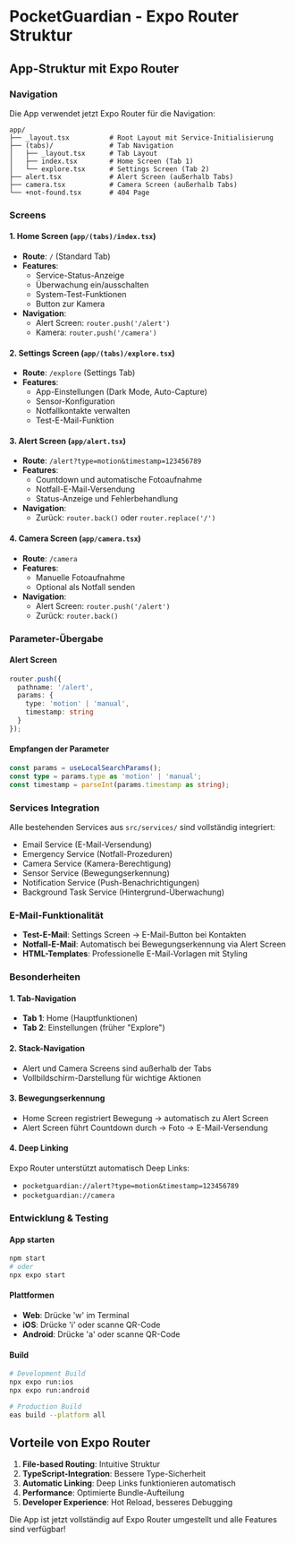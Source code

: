 # PocketGuardian - Expo Router Struktur

## App-Struktur mit Expo Router

### Navigation
Die App verwendet jetzt Expo Router für die Navigation:

```
app/
├── _layout.tsx          # Root Layout mit Service-Initialisierung
├── (tabs)/              # Tab Navigation
│   ├── _layout.tsx      # Tab Layout
│   ├── index.tsx        # Home Screen (Tab 1)
│   └── explore.tsx      # Settings Screen (Tab 2)
├── alert.tsx            # Alert Screen (außerhalb Tabs)
├── camera.tsx           # Camera Screen (außerhalb Tabs)
└── +not-found.tsx       # 404 Page
```

### Screens

#### 1. Home Screen (`app/(tabs)/index.tsx`)
- **Route**: `/` (Standard Tab)
- **Features**:
  - Service-Status-Anzeige
  - Überwachung ein/ausschalten
  - System-Test-Funktionen
  - Button zur Kamera
- **Navigation**: 
  - Alert Screen: `router.push('/alert')`
  - Kamera: `router.push('/camera')`

#### 2. Settings Screen (`app/(tabs)/explore.tsx`)
- **Route**: `/explore` (Settings Tab)
- **Features**:
  - App-Einstellungen (Dark Mode, Auto-Capture)
  - Sensor-Konfiguration
  - Notfallkontakte verwalten
  - Test-E-Mail-Funktion

#### 3. Alert Screen (`app/alert.tsx`)
- **Route**: `/alert?type=motion&timestamp=123456789`
- **Features**:
  - Countdown und automatische Fotoaufnahme
  - Notfall-E-Mail-Versendung
  - Status-Anzeige und Fehlerbehandlung
- **Navigation**: 
  - Zurück: `router.back()` oder `router.replace('/')`

#### 4. Camera Screen (`app/camera.tsx`)
- **Route**: `/camera`
- **Features**:
  - Manuelle Fotoaufnahme
  - Optional als Notfall senden
- **Navigation**:
  - Alert Screen: `router.push('/alert')`
  - Zurück: `router.back()`

### Parameter-Übergabe

#### Alert Screen
```typescript
router.push({
  pathname: '/alert',
  params: {
    type: 'motion' | 'manual',
    timestamp: string
  }
});
```

#### Empfangen der Parameter
```typescript
const params = useLocalSearchParams();
const type = params.type as 'motion' | 'manual';
const timestamp = parseInt(params.timestamp as string);
```

### Services Integration
Alle bestehenden Services aus `src/services/` sind vollständig integriert:
- Email Service (E-Mail-Versendung)
- Emergency Service (Notfall-Prozeduren)
- Camera Service (Kamera-Berechtigung)
- Sensor Service (Bewegungserkennung)
- Notification Service (Push-Benachrichtigungen)
- Background Task Service (Hintergrund-Überwachung)

### E-Mail-Funktionalität
- **Test-E-Mail**: Settings Screen → E-Mail-Button bei Kontakten
- **Notfall-E-Mail**: Automatisch bei Bewegungserkennung via Alert Screen
- **HTML-Templates**: Professionelle E-Mail-Vorlagen mit Styling

### Besonderheiten

#### 1. Tab-Navigation
- **Tab 1**: Home (Hauptfunktionen)
- **Tab 2**: Einstellungen (früher "Explore")

#### 2. Stack-Navigation
- Alert und Camera Screens sind außerhalb der Tabs
- Vollbildschirm-Darstellung für wichtige Aktionen

#### 3. Bewegungserkennung
- Home Screen registriert Bewegung → automatisch zu Alert Screen
- Alert Screen führt Countdown durch → Foto → E-Mail-Versendung

#### 4. Deep Linking
Expo Router unterstützt automatisch Deep Links:
- `pocketguardian://alert?type=motion&timestamp=123456789`
- `pocketguardian://camera`

### Entwicklung & Testing

#### App starten
```bash
npm start
# oder 
npx expo start
```

#### Plattformen
- **Web**: Drücke 'w' im Terminal
- **iOS**: Drücke 'i' oder scanne QR-Code
- **Android**: Drücke 'a' oder scanne QR-Code

#### Build
```bash
# Development Build
npx expo run:ios
npx expo run:android

# Production Build
eas build --platform all
```

## Vorteile von Expo Router

1. **File-based Routing**: Intuitive Struktur
2. **TypeScript-Integration**: Bessere Type-Sicherheit
3. **Automatic Linking**: Deep Links funktionieren automatisch  
4. **Performance**: Optimierte Bundle-Aufteilung
5. **Developer Experience**: Hot Reload, besseres Debugging

Die App ist jetzt vollständig auf Expo Router umgestellt und alle Features sind verfügbar!
